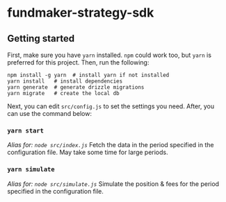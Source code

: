 # fundmaker-strategy-sdk

## Getting started

First, make sure you have `yarn` installed. `npm` could work too, but `yarn` is preferred for this project. Then, run the following:

```
npm install -g yarn  # install yarn if not installed
yarn install   # install dependencies
yarn generate  # generate drizzle migrations
yarn migrate   # create the local db
```

Next, you can edit `src/config.js` to set the settings you need. After, you can use the command below:

### `yarn start`

_Alias for: `node src/index.js`_
Fetch the data in the period specified in the configuration file. May take some time for large periods.

### `yarn simulate`

_Alias for: `node src/simulate.js`_
Simulate the position & fees for the period specified in the configuration file.
